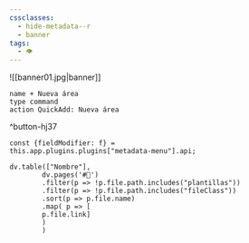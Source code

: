 ```yaml
---
cssclasses:
  - hide-metadata--r
  - banner
tags:
  - 👁️
---
```

![[banner01.jpg|banner]]
```button
name + Nueva área
type command
action QuickAdd: Nueva área
```
^button-hj37
```dataviewjs
const {fieldModifier: f} =
this.app.plugins.plugins["metadata-menu"].api;

dv.table(["Nombre"],
		dv.pages('#🌟')
		.filter(p => !p.file.path.includes("plantillas"))
		.filter(p => !p.file.path.includes("fileClass"))
		.sort(p => p.file.name)
		.map( p => [
		p.file.link]
		)
		)
```